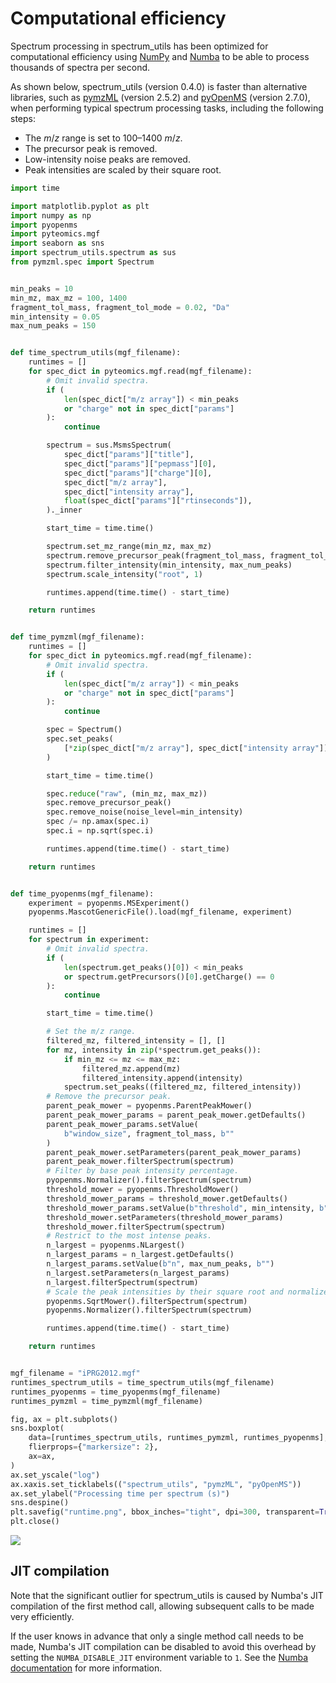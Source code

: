 # Computational efficiency

Spectrum processing in spectrum_utils has been optimized for computational efficiency using [NumPy](https://www.numpy.org/) and [Numba](http://numba.pydata.org/) to be able to process thousands of spectra per second.

As shown below, spectrum_utils (version 0.4.0) is faster than alternative libraries, such as [pymzML](https://github.com/pymzml/pymzML/) (version 2.5.2) and [pyOpenMS](https://pyopenms.readthedocs.io/) (version 2.7.0), when performing typical spectrum processing tasks, including the following steps:

- The _m_/_z_ range is set to 100–1400 _m_/_z_.
- The precursor peak is removed.
- Low-intensity noise peaks are removed.
- Peak intensities are scaled by their square root.

```python
import time

import matplotlib.pyplot as plt
import numpy as np
import pyopenms
import pyteomics.mgf
import seaborn as sns
import spectrum_utils.spectrum as sus
from pymzml.spec import Spectrum


min_peaks = 10
min_mz, max_mz = 100, 1400
fragment_tol_mass, fragment_tol_mode = 0.02, "Da"
min_intensity = 0.05
max_num_peaks = 150


def time_spectrum_utils(mgf_filename):
    runtimes = []
    for spec_dict in pyteomics.mgf.read(mgf_filename):
        # Omit invalid spectra.
        if (
            len(spec_dict["m/z array"]) < min_peaks
            or "charge" not in spec_dict["params"]
        ):
            continue

        spectrum = sus.MsmsSpectrum(
            spec_dict["params"]["title"],
            spec_dict["params"]["pepmass"][0],
            spec_dict["params"]["charge"][0],
            spec_dict["m/z array"],
            spec_dict["intensity array"],
            float(spec_dict["params"]["rtinseconds"]),
        )._inner

        start_time = time.time()

        spectrum.set_mz_range(min_mz, max_mz)
        spectrum.remove_precursor_peak(fragment_tol_mass, fragment_tol_mode)
        spectrum.filter_intensity(min_intensity, max_num_peaks)
        spectrum.scale_intensity("root", 1)

        runtimes.append(time.time() - start_time)

    return runtimes


def time_pymzml(mgf_filename):
    runtimes = []
    for spec_dict in pyteomics.mgf.read(mgf_filename):
        # Omit invalid spectra.
        if (
            len(spec_dict["m/z array"]) < min_peaks
            or "charge" not in spec_dict["params"]
        ):
            continue

        spec = Spectrum()
        spec.set_peaks(
            [*zip(spec_dict["m/z array"], spec_dict["intensity array"])], "raw"
        )

        start_time = time.time()

        spec.reduce("raw", (min_mz, max_mz))
        spec.remove_precursor_peak()
        spec.remove_noise(noise_level=min_intensity)
        spec /= np.amax(spec.i)
        spec.i = np.sqrt(spec.i)

        runtimes.append(time.time() - start_time)

    return runtimes


def time_pyopenms(mgf_filename):
    experiment = pyopenms.MSExperiment()
    pyopenms.MascotGenericFile().load(mgf_filename, experiment)

    runtimes = []
    for spectrum in experiment:
        # Omit invalid spectra.
        if (
            len(spectrum.get_peaks()[0]) < min_peaks
            or spectrum.getPrecursors()[0].getCharge() == 0
        ):
            continue

        start_time = time.time()

        # Set the m/z range.
        filtered_mz, filtered_intensity = [], []
        for mz, intensity in zip(*spectrum.get_peaks()):
            if min_mz <= mz <= max_mz:
                filtered_mz.append(mz)
                filtered_intensity.append(intensity)
            spectrum.set_peaks((filtered_mz, filtered_intensity))
        # Remove the precursor peak.
        parent_peak_mower = pyopenms.ParentPeakMower()
        parent_peak_mower_params = parent_peak_mower.getDefaults()
        parent_peak_mower_params.setValue(
            b"window_size", fragment_tol_mass, b""
        )
        parent_peak_mower.setParameters(parent_peak_mower_params)
        parent_peak_mower.filterSpectrum(spectrum)
        # Filter by base peak intensity percentage.
        pyopenms.Normalizer().filterSpectrum(spectrum)
        threshold_mower = pyopenms.ThresholdMower()
        threshold_mower_params = threshold_mower.getDefaults()
        threshold_mower_params.setValue(b"threshold", min_intensity, b"")
        threshold_mower.setParameters(threshold_mower_params)
        threshold_mower.filterSpectrum(spectrum)
        # Restrict to the most intense peaks.
        n_largest = pyopenms.NLargest()
        n_largest_params = n_largest.getDefaults()
        n_largest_params.setValue(b"n", max_num_peaks, b"")
        n_largest.setParameters(n_largest_params)
        n_largest.filterSpectrum(spectrum)
        # Scale the peak intensities by their square root and normalize.
        pyopenms.SqrtMower().filterSpectrum(spectrum)
        pyopenms.Normalizer().filterSpectrum(spectrum)

        runtimes.append(time.time() - start_time)

    return runtimes


mgf_filename = "iPRG2012.mgf"
runtimes_spectrum_utils = time_spectrum_utils(mgf_filename)
runtimes_pyopenms = time_pyopenms(mgf_filename)
runtimes_pymzml = time_pymzml(mgf_filename)

fig, ax = plt.subplots()
sns.boxplot(
    data=[runtimes_spectrum_utils, runtimes_pymzml, runtimes_pyopenms],
    flierprops={"markersize": 2},
    ax=ax,
)
ax.set_yscale("log")
ax.xaxis.set_ticklabels(("spectrum_utils", "pymzML", "pyOpenMS"))
ax.set_ylabel("Processing time per spectrum (s)")
sns.despine()
plt.savefig("runtime.png", bbox_inches="tight", dpi=300, transparent=True)
plt.close()
```

![](runtime.png)


## JIT compilation

Note that the significant outlier for spectrum_utils is caused by Numba's JIT compilation of the first method call, allowing subsequent calls to be made very efficiently.

If the user knows in advance that only a single method call needs to be made, Numba's JIT compilation can be disabled to avoid this overhead by setting the `NUMBA_DISABLE_JIT` environment variable to `1`.
See the [Numba documentation](https://numba.pydata.org/numba-doc/latest/user/troubleshoot.html#disabling-jit-compilation) for more information.
